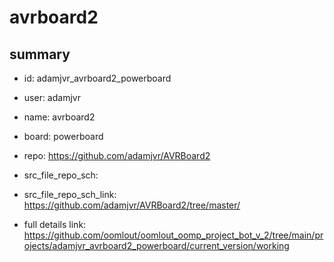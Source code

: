 # avrboard2
 
## summary 
* id: adamjvr_avrboard2_powerboard
* user: adamjvr
* name: avrboard2
* board: powerboard
* repo: https://github.com/adamjvr/AVRBoard2



* src_file_repo_sch: 
* src_file_repo_sch_link: https://github.com/adamjvr/AVRBoard2/tree/master/
* full details link: https://github.com/oomlout/oomlout_oomp_project_bot_v_2/tree/main/projects/adamjvr_avrboard2_powerboard/current_version/working  







